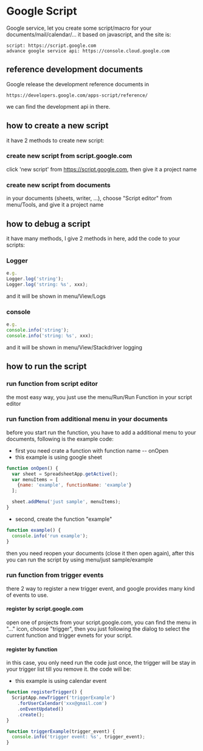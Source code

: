 # Google Script
Google service, let you create some script/macro for your documents/mail/calendar/...
it based on javascript, and the site is:
```
script: https://script.google.com
advance google service api: https://console.cloud.google.com
```

## reference development documents
Google release the development reference documents in
```
https://developers.google.com/apps-script/reference/
```
we can find the development api in there.

## how to create a new script
it have 2 methods to create new script:

### create new script from script.google.com
click 'new script' from https://script.google.com, then give it a project name

### create new script from documents
in your documents (sheets, writer, ...), choose "Script editor" from menu/Tools,
and give it a project name

## how to debug a script
it have many methods, I give 2 methods in here, add the code to your scripts:

### Logger
```javascript
e.g.
Logger.log('string');
Logger.log('string: %s', xxx);
```
and it will be shown in menu/View/Logs

### console
```javascript
e.g.
console.info('string');
console.info('string: %s', xxx);
```

and it will be shown in menu/View/Stackdriver logging

## how to run the script
### run function from script editor
the most easy way, you just use the menu/Run/Run Function in your script editor

### run function from additional menu in your documents
before you start run the function, you have to add a additional menu to your documents,
following is the example code:

* first you need crate a function with function name -- onOpen
* this example is using google sheet

```javascript
function onOpen() {
  var sheet = SpreadsheetApp.getActive();
  var menuItems = [
    {name: 'example', functionName: 'example'}
  ];

  sheet.addMenu('just sample', menuItems);
}
```

* second, create the function "example"

```javascript
function example() {
  console.info('run example');
}
```

then you need reopen your documents (close it then open again), after this
you can run the script by using menu/just sample/example

### run function from trigger events
there 2 way to register a new trigger event, and google provides many kind of events
to use.

#### register by script.google.com
open one of projects from your script.google.com, you can find the menu in "..." icon,
choose "trigger", then you just following the dialog to select the current function and
trigger evnets for your script.

#### register by function
in this case, you only need run the code just once, the trigger will be stay in your
trigger list till you remove it.
the code will be:

* this example is using calendar event
```javascript
function registerTrigger() {
  ScriptApp.newTrigger('triggerExample')
    .forUserCalendar('xxx@gmail.com')
    .onEventUpdated()
    .create();
}

function triggerExample(trigger_event) {
  console.info('trigger event: %s', trigger_event);
}
```
